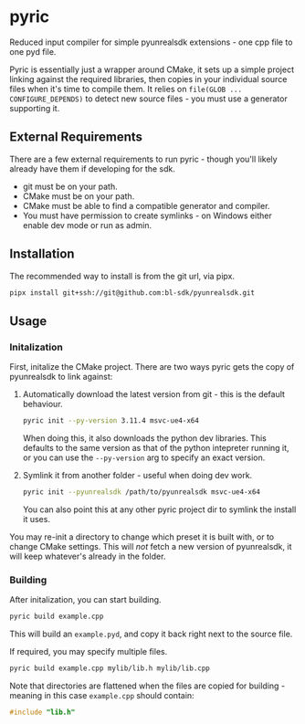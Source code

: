 # pyric
Reduced input compiler for simple pyunrealsdk extensions - one cpp file to one pyd file.

Pyric is essentially just a wrapper around CMake, it sets up a simple project linking against the
required libraries, then copies in your individual source files when it's time to compile them. It
relies on `file(GLOB ... CONFIGURE_DEPENDS)` to detect new source files - you must use a generator
supporting it.

## External Requirements
There are a few external requirements to run pyric - though you'll likely already have them if
developing for the sdk.
- git must be on your path.
- CMake must be on your path.
- CMake must be able to find a compatible generator and compiler.
- You must have permission to create symlinks - on Windows either enable dev mode or run as admin.

## Installation
The recommended way to install is from the git url, via pipx.
```sh
pipx install git+ssh://git@github.com:bl-sdk/pyunrealsdk.git
```

## Usage
### Initalization
First, initalize the CMake project. There are two ways pyric gets the copy of pyunrealsdk to link
against:

1. Automatically download the latest version from git - this is the default behaviour.
   ```sh
   pyric init --py-version 3.11.4 msvc-ue4-x64
   ```
   When doing this, it also downloads the python dev libraries. This defaults to the same version as
   that of the python intepreter running it, or you can use the `--py-version` arg to specify an
   exact version.

2. Symlink it from another folder - useful when doing dev work.
   ```sh
   pyric init --pyunrealsdk /path/to/pyunrealsdk msvc-ue4-x64
   ```
   You can also point this at any other pyric project dir to symlink the install it uses.

You may re-init a directory to change which preset it is built with, or to change CMake settings.
This will *not* fetch a new version of pyunrealsdk, it will keep whatever's already in the folder.

### Building
After initalization, you can start building.
```sh
pyric build example.cpp
```
This will build an `example.pyd`, and copy it back right next to the source file.

If required, you may specify multiple files.
```sh
pyric build example.cpp mylib/lib.h mylib/lib.cpp
```

Note that directories are flattened when the files are copied for building - meaning in this case
`example.cpp` should contain:
```c
#include "lib.h"
```
